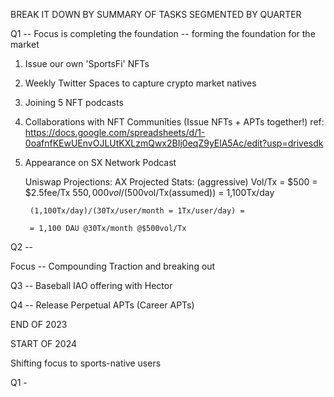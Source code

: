 BREAK IT DOWN BY SUMMARY OF TASKS SEGMENTED BY QUARTER

Q1 -- Focus is completing the foundation -- forming the foundation for the market

1) Issue our own 'SportsFi' NFTs
2) Weekly Twitter Spaces to capture crypto market natives
3) Joining 5 NFT podcasts 
4) Collaborations with NFT Communities (Issue NFTs + APTs together!) ref: https://docs.google.com/spreadsheets/d/1-0oafnfKEwUEnvOJLUtKXLzmQwx2BIj0eqZ9yElA5Ac/edit?usp=drivesdk
5) Appearance on SX Network Podcast

    Uniswap Projections:
        AX Projected Stats: (aggressive)
        Vol/Tx = $500 = $2.5fee/Tx
        $550,000vol/($500vol/Tx(assumed)) = 1,100Tx/day

        (1,100Tx/day)/(30Tx/user/month = 1Tx/user/day) =

        = 1,100 DAU @30Tx/month @$500vol/Tx


Q2 -- 

Focus -- Compounding Traction and breaking out


Q3 -- Baseball IAO offering with Hector 




Q4 -- Release Perpetual APTs (Career APTs)




END OF 2023

START OF 2024

Shifting focus to sports-native users

Q1 - 

